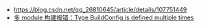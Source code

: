 - https://blog.csdn.net/qq_26810645/article/details/107751449
- [多 module 构建报错：Type BuildConfig is defined multiple times](https://blog.csdn.net/yzwfeng/article/details/123555671)